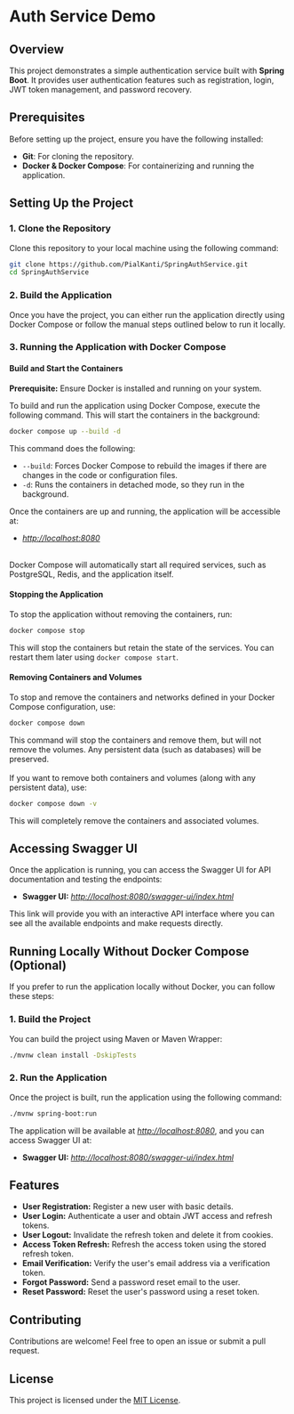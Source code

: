# **Auth Service Demo**

## Overview
This project demonstrates a simple authentication service built with **Spring Boot**. It provides user authentication features such as registration, login, JWT token management, and password recovery.

## Prerequisites
Before setting up the project, ensure you have the following installed:
- **Git**: For cloning the repository.
- **Docker & Docker Compose**: For containerizing and running the application.

## Setting Up the Project

### 1. Clone the Repository

Clone this repository to your local machine using the following command:

```bash
git clone https://github.com/PialKanti/SpringAuthService.git
cd SpringAuthService
```

### 2. Build the Application
Once you have the project, you can either run the application directly using Docker Compose or follow the manual steps outlined below to run it locally.

### 3. Running the Application with Docker Compose
#### Build and Start the Containers
**Prerequisite:** Ensure Docker is installed and running on your system.

To build and run the application using Docker Compose, execute the following command. This will start the containers in the background:

```bash
docker compose up --build -d
```
This command does the following:
- `--build`: Forces Docker Compose to rebuild the images if there are changes in the code or configuration files.
- `-d`: Runs the containers in detached mode, so they run in the background.

Once the containers are up and running, the application will be accessible at:
 - *[http://localhost:8080](http://localhost:8080)*

\
Docker Compose will automatically start all required services, such as PostgreSQL, Redis, and the application itself.

#### Stopping the Application

To stop the application without removing the containers, run:

```bash
docker compose stop
```
This will stop the containers but retain the state of the services. You can restart them later using `docker compose start`.

#### Removing Containers and Volumes
To stop and remove the containers and networks defined in your Docker Compose configuration, use:

```bash
docker compose down
```

This command will stop the containers and remove them, but will not remove the volumes. Any persistent data (such as databases) will be preserved.
\
\
If you want to remove both containers and volumes (along with any persistent data), use:

```bash
docker compose down -v
```

This will completely remove the containers and associated volumes.

## Accessing Swagger UI
Once the application is running, you can access the Swagger UI for API documentation and testing the endpoints:

- **Swagger UI:** *[http://localhost:8080/swagger-ui/index.html](http://localhost:8080/swagger-ui/index.html)*

This link will provide you with an interactive API interface where you can see all the available endpoints and make requests directly.

## Running Locally Without Docker Compose (Optional)
If you prefer to run the application locally without Docker, you can follow these steps:

### 1. Build the Project
You can build the project using Maven or Maven Wrapper:

```bash
./mvnw clean install -DskipTests
```

### 2. Run the Application
Once the project is built, run the application using the following command:

```bash
./mvnw spring-boot:run
```

The application will be available at *[http://localhost:8080](http://localhost:8080)*, and you can access Swagger UI at:
- **Swagger UI:** *[http://localhost:8080/swagger-ui/index.html](http://localhost:8080/swagger-ui/index.html)*

## Features
- **User Registration:** Register a new user with basic details.
- **User Login:** Authenticate a user and obtain JWT access and refresh tokens.
- **User Logout:** Invalidate the refresh token and delete it from cookies.
- **Access Token Refresh:** Refresh the access token using the stored refresh token.
- **Email Verification:** Verify the user's email address via a verification token.
- **Forgot Password:** Send a password reset email to the user.
- **Reset Password:** Reset the user's password using a reset token.

## **Contributing**
Contributions are welcome! Feel free to open an issue or submit a pull request.

## License
This project is licensed under the [MIT License](https://opensource.org/license/mit).